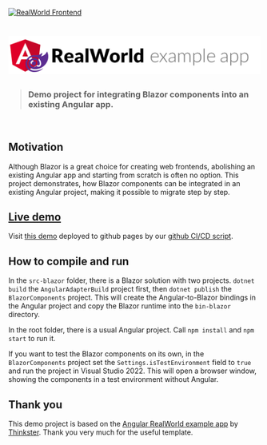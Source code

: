 [![RealWorld Frontend](https://img.shields.io/badge/realworld-frontend-%23783578.svg)](http://realworld.io)

# ![Angular Example App](logo.png)

> ### Demo project for integrating Blazor components into an existing Angular app.

&nbsp;

## Motivation

Although Blazor is a great choice for creating web frontends, abolishing an existing
Angular app and starting from scratch is often no option. This project demonstrates, how Blazor
components can be integrated in an existing Angular project, making it possible to migrate
step by step.

## [Live demo](https://xenoage.github.io/BlazorInAngularDemo/)

Visit [this demo](https://xenoage.github.io/BlazorInAngularDemo/) deployed to github pages by our [github CI/CD script](https://github.com/Xenoage/BlazorInAngularDemo/blob/master/.github/workflows/main.yml).

## How to compile and run

In the `src-blazor` folder, there is a Blazor solution with two projects. `dotnet build` the `AngularAdapterBuild` project first, then `dotnet publish` the `BlazorComponents` project. This will
create the Angular-to-Blazor bindings in the Angular project and copy the Blazor runtime into
the `bin-blazor` directory.

In the root folder, there is a usual Angular project. Call `npm install` and `npm start` to run it.

If you want to test the Blazor components on its own, in the `BlazorComponents` project set the `Settings.isTestEnvironment` field to `true` and run the project in Visual Studio 2022. This will
open a browser window, showing the components in a test environment without Angular. 

## Thank you

This demo project is based on the [Angular RealWorld example app](https://github.com/gothinkster/angular-realworld-example-app) by 
[Thinkster](https://thinkster.io). Thank you very much for the useful template.

